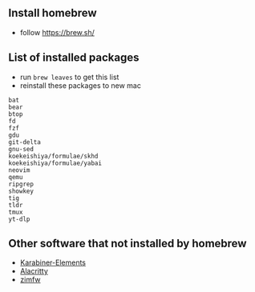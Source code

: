 ## Install homebrew
* follow https://brew.sh/

## List of installed packages
* run `brew leaves` to get this list
* reinstall these packages to new mac
```
bat
bear
btop
fd
fzf
gdu
git-delta
gnu-sed
koekeishiya/formulae/skhd
koekeishiya/formulae/yabai
neovim
qemu
ripgrep
showkey
tig
tldr
tmux
yt-dlp
```

## Other software that not installed by homebrew
- [Karabiner-Elements](https://karabiner-elements.pqrs.org/)
- [Alacritty](https://alacritty.org/)
- [zimfw](https://github.com/zimfw/zimfw)
